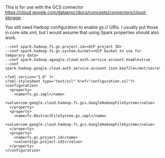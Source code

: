 

This is for use with the GCS connector https://cloud.google.com/dataproc/docs/concepts/connectors/cloud-storage.

You still need Hadoop configuration to enable gs:// URIs. I usually put those in core-site.xml, but I would assume that using Spark properties should also work.

```
--conf spark.hadoop.fs.gs.project.id=<GCP project ID>
--conf spark.hadoop.fs.gs.system.bucket=<GCP bucket to use for temporary data>
--conf spark.hadoop.agoogle.cloud.auth.service.account.enable=true
--conf spark.hadoop.google.cloud.auth.service.account.json.keyfile=/mnt/secrets/key.json
```

```
<?xml version="1.0" ?>
<?xml-stylesheet type="text/xsl" href="configuration.xsl"?>
<configuration>
  <property>
    <name>fs.gs.impl</name>
    <value>com.google.cloud.hadoop.fs.gcs.GoogleHadoopFileSystem</value>
  </property>
  <property>
    <name>fs.AbstractFileSystem.gs.impl</name>
    <value>com.google.cloud.hadoop.fs.gcs.GoogleHadoopFileSystem</value>
  </property>
  <property>
    <name>fs.gs.project.id</name>
    <value>${gs.project.id}</value>
  </property>
</configuration>
```
